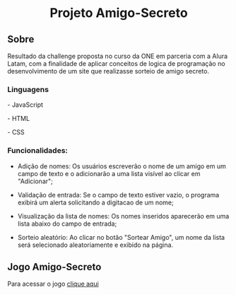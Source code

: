 <h1 align="center"> Projeto Amigo-Secreto </h1> 
<h2> Sobre </h2>
<p> Resultado da challenge proposta no curso da ONE em parceria com a Alura Latam, com a finalidade de aplicar conceitos de logica de programação no desenvolvimento de um site que realizasse sorteio de amigo secreto.</p>
<h3>Linguagens</h3>
<p> - JavaScript</p>
<p> - HTML</p>
<p> - CSS</p>


<h3>Funcionalidades:</h3>
<p> 
  
- Adição de nomes: Os usuários escreverão o nome de um amigo em um campo de texto e o adicionarão a uma lista visível ao clicar em "Adicionar";

- Validação de entrada: Se o campo de texto estiver vazio, o programa exibirá um alerta solicitando a digitacao de um nome;

- Visualização da lista de nomes: Os nomes inseridos aparecerão em uma lista abaixo do campo de entrada;

- Sorteio aleatório: Ao clicar no botão "Sortear Amigo", um nome da lista será selecionado aleatoriamente e exibido na página. </p>

## Jogo Amigo-Secreto 

Para acessar o jogo [clique aqui](https://amigo-secreto-three-silk.vercel.app/)  

